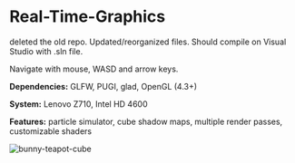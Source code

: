 # Real-Time-Graphics
deleted the old repo. Updated/reorganized files. Should compile on Visual Studio with .sln file. 

Navigate with mouse, WASD and arrow keys. 

**Dependencies:** GLFW, PUGI, glad, OpenGL (4.3+)

**System:** Lenovo Z710, Intel HD 4600 

**Features:** particle simulator, cube shadow maps, multiple render passes, customizable shaders 

![bunny-teapot-cube](http://u.cubeupload.com/viewer189/bunnyteapotcube.png "self shadowing")

